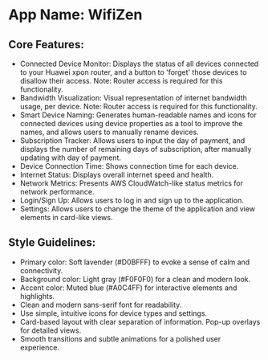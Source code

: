 # **App Name**: WifiZen

## Core Features:

- Connected Device Monitor: Displays the status of all devices connected to your Huawei xpon router, and a button to 'forget' those devices to disallow their access. Note: Router access is required for this functionality.
- Bandwidth Visualization: Visual representation of internet bandwidth usage, per device. Note: Router access is required for this functionality.
- Smart Device Naming: Generates human-readable names and icons for connected devices using device properties as a tool to improve the names, and allows users to manually rename devices.
- Subscription Tracker: Allows users to input the day of payment, and displays the number of remaining days of subscription, after manually updating with day of payment.
- Device Connection Time: Shows connection time for each device.
- Internet Status: Displays overall internet speed and health.
- Network Metrics: Presents AWS CloudWatch-like status metrics for network performance.
- Login/Sign Up: Allows users to log in and sign up to the application.
- Settings: Allows users to change the theme of the application and view elements in card-like views.

## Style Guidelines:

- Primary color: Soft lavender (#D0BFFF) to evoke a sense of calm and connectivity.
- Background color: Light gray (#F0F0F0) for a clean and modern look.
- Accent color: Muted blue (#A0C4FF) for interactive elements and highlights.
- Clean and modern sans-serif font for readability.
- Use simple, intuitive icons for device types and settings.
- Card-based layout with clear separation of information. Pop-up overlays for detailed views.
- Smooth transitions and subtle animations for a polished user experience.